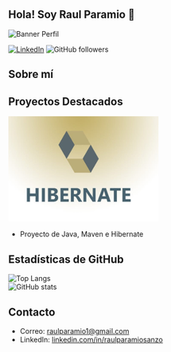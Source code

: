 ## Hola! Soy Raul Paramio 👋
![Banner Perfil](https://github.com/RaulParamio/RaulParamio/blob/main/BannerGitHubRaul.png)

[![LinkedIn](https://img.shields.io/badge/-LinkedIn-blue?style=flat-square&logo=LinkedIn&logoColor=white&link=https://www.linkedin.com/in/raulparamiosanzo/)](https://www.linkedin.com/in/raulparamiosanzo/)
![GitHub followers](https://img.shields.io/github/followers/RaulParamio)

## Sobre mí

## Proyectos Destacados
<a href="[https://retosdeprogramacion.com/roadmap](https://github.com/RaulParamio/Hibernate)"><img src="https://github.com/RaulParamio/Hibernate/blob/master/Images/Hibernate_image.jpg" style="height: 60%; width:60%;" /></a>
- Proyecto de Java, Maven e Hibernate

## Estadísticas de GitHub

![Top Langs](https://github-readme-stats.vercel.app/api/top-langs/?username=RaulParamio&layout=compact)
<br>
![GitHub stats](https://github-readme-stats.vercel.app/api?username=RaulParamio&show_icons=true)


## Contacto

- Correo: [raulparamio1@gmail.com](mailto:raulparamio1@gmail.com)
- LinkedIn: [linkedin.com/in/raulparamiosanzo](https://www.linkedin.com/in/raulparamiosanzo/)

<!--
**RaulParamio/RaulParamio** is a ✨ _special_ ✨ repository because its `README.md` (this file) appears on your GitHub profile.

Here are some ideas to get you started:

- 🔭 I’m currently working on ...
- 🌱 I’m currently learning ...
- 👯 I’m looking to collaborate on ...
- 🤔 I’m looking for help with ...
- 💬 Ask me about ...
- 📫 How to reach me: ...
- 😄 Pronouns: ...
- ⚡ Fun fact: ...
-->
